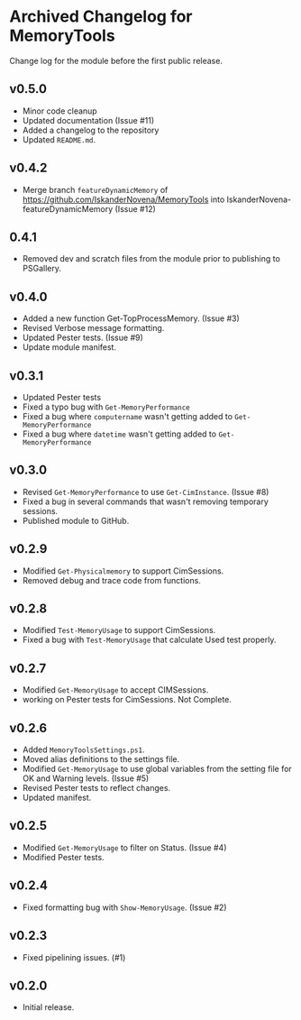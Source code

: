 # Archived Changelog for MemoryTools

Change log for the module before the first public release.

## v0.5.0

- Minor code cleanup
- Updated documentation (Issue #11)
- Added a changelog to the repository
- Updated `README.md`.

## v0.4.2

- Merge branch `featureDynamicMemory` of https://github.com/IskanderNovena/MemoryTools into IskanderNovena-featureDynamicMemory (Issue #12)

## 0.4.1

- Removed dev and scratch files from the module prior to publishing to PSGallery.

## v0.4.0

- Added a new function Get-TopProcessMemory. (Issue #3)
- Revised Verbose message formatting.
- Updated Pester tests. (Issue #9)
- Update module manifest.

## v0.3.1

- Updated Pester tests
- Fixed a typo bug with `Get-MemoryPerformance`
- Fixed a bug where `computername` wasn't getting added to `Get-MemoryPerformance`
- Fixed a bug where `datetime` wasn't getting added to `Get-MemoryPerformance`

## v0.3.0

- Revised `Get-MemoryPerformance` to use `Get-CimInstance`. (Issue #8)
- Fixed a bug in several commands that wasn't removing temporary sessions.
- Published module to GitHub.

## v0.2.9

- Modified `Get-Physicalmemory` to support CimSessions.
- Removed debug and trace code from functions.

## v0.2.8

- Modified `Test-MemoryUsage` to support CimSessions.
- Fixed a bug with `Test-MemoryUsage` that calculate Used test properly.

## v0.2.7

- Modified `Get-MemoryUsage` to accept CIMSessions.
- working on Pester tests for CimSessions. Not Complete.

## v0.2.6

- Added `MemoryToolsSettings.ps1`.
- Moved alias definitions to the settings file.
- Modified `Get-MemoryUsage` to use global variables from the setting file for OK and Warning levels. (Issue #5)
- Revised Pester tests to reflect changes.
- Updated manifest.

## v0.2.5

- Modified `Get-MemoryUsage` to filter on Status. (Issue #4)
- Modified Pester tests.

## v0.2.4

- Fixed formatting bug with `Show-MemoryUsage`. (Issue #2)

## v0.2.3

- Fixed pipelining issues. (#1)

## v0.2.0

- Initial release.
